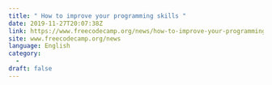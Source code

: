 ```yaml
---
title: " How to improve your programming skills "
date: 2019-11-27T20:07:38Z
link: https://www.freecodecamp.org/news/how-to-improve-your-programming-skills/?utm_medium=RSS&utm_source=news.12bit.vn
site: www.freecodecamp.org/news
language: English
category:
  -   
draft: false
---
```

